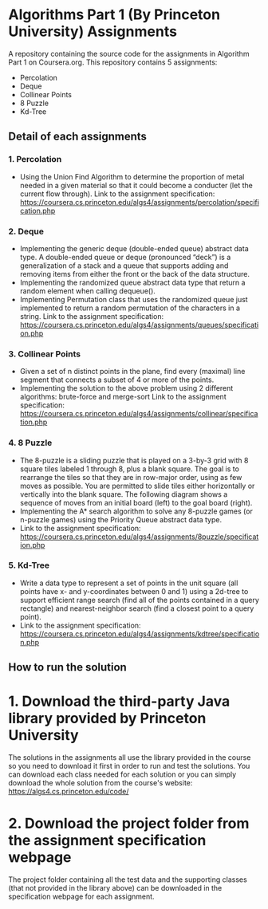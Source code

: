 # Algorithms Part 1 (By Princeton University) Assignments
A repository containing the source code for the assignments in Algorithm Part 1 on Coursera.org.
This repository contains 5 assignments:
  - Percolation
  - Deque
  - Collinear Points
  - 8 Puzzle
  - Kd-Tree
  
 ## Detail of each assignments
 ### 1. Percolation
 - Using the Union Find Algorithm to determine the proportion of metal needed in a given material so that it could become a conducter
 (let the current flow through).
 Link to the assignment specification: https://coursera.cs.princeton.edu/algs4/assignments/percolation/specification.php 
 ### 2. Deque
 - Implementing the generic deque (double-ended queue) abstract data type. A double-ended queue or deque (pronounced “deck”) is a
 generalization of a stack and a queue that supports adding and removing items from either the front or the back of the data structure.
 - Implementing the randomized queue abstract data type that return a random element when calling dequeue().
 - Implementing Permutation class that uses the randomized queue just implemented to return a random permutation of the characters in a string.
 Link to the assignment specification: https://coursera.cs.princeton.edu/algs4/assignments/queues/specification.php
 ### 3. Collinear Points
 - Given a set of n distinct points in the plane, find every (maximal) line segment that connects a subset of 4 or more of the points.
 - Implementing the solution to the above problem using 2 different algorithms: brute-force and merge-sort
 Link to the assignment specification: https://coursera.cs.princeton.edu/algs4/assignments/collinear/specification.php
 ### 4. 8 Puzzle
 - The 8-puzzle is a sliding puzzle that is played on a 3-by-3 grid with 8 square tiles labeled 1 through 8, plus a blank square. The goal 
 is to rearrange the tiles so that they are in row-major order, using as few moves as possible. You are permitted to slide tiles either 
 horizontally or vertically into the blank square. The following diagram shows a sequence of moves from an initial board (left) to the goal 
 board (right).
 - Implementing the A* search algorithm to solve any 8-puzzle games (or n-puzzle games) using the Priority Queue abstract data type.
 - Link to the assignment specification: https://coursera.cs.princeton.edu/algs4/assignments/8puzzle/specification.php
 ### 5. Kd-Tree
 - Write a data type to represent a set of points in the unit square (all points have x- and y-coordinates between 0 and 1) using a 2d-tree 
 to support efficient range search (find all of the points contained in a query rectangle) and nearest-neighbor search (find a closest 
 point to a query point).
 - Link to the assignment specification: https://coursera.cs.princeton.edu/algs4/assignments/kdtree/specification.php
 
 ## How to run the solution
 # 1. Download the third-party Java library provided by Princeton University
 The solutions in the assignments all use the library provided in the course so you need to download it first in order to run and test 
 the solutions.
 You can download each class needed for each solution or you can simply download the whole solution from the course's website: 
 https://algs4.cs.princeton.edu/code/
 # 2. Download the project folder from the assignment specification webpage
 The project folder containing all the test data and the supporting classes (that not provided in the library above) can be downloaded in the specification webpage for each assignment.

